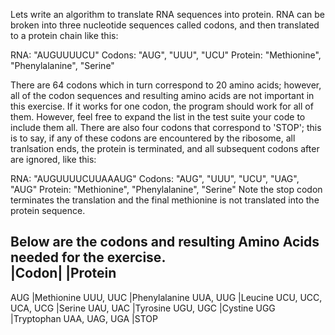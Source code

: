 
Lets write an algorithm to translate RNA sequences into protein. RNA
can be broken into three nucleotide sequences called codons, and then
translated to a protein chain like this:

RNA: "AUGUUUUCU"
Codons: "AUG", "UUU", "UCU"
Protein: "Methionine", "Phenylalanine", "Serine"

There are 64 codons which in turn correspond to 20 amino acids;
however, all of the codon sequences and resulting amino acids are not
important in this exercise.  If it works for one codon, the program
should work for all of them.  However, feel free to expand the list
in the test suite your code to include them all.  There are also four
codons that correspond to 'STOP'; this is to say, if any of these
codons are encountered by the ribosome, all tranlsation ends, the
protein is terminated, and all subsequent codons after are ignored,
like this:

RNA: "AUGUUUUCUUAAAUG"
Codons: "AUG", "UUU", "UCU", "UAG", "AUG"
Protein: "Methionine", "Phenylalanine", "Serine"
Note the stop codon terminates the translation and the final
methionine is not translated into the protein sequence.  

Below are the codons and resulting Amino Acids needed for the
exercise.  
|Codon|               |Protein
---------------------------------------
AUG                   |Methionine
UUU, UUC              |Phenylalanine
UUA, UUG              |Leucine
UCU, UCC, UCA, UCG    |Serine
UAU, UAC              |Tyrosine
UGU, UGC              |Cystine
UGG                   |Tryptophan
UAA, UAG, UGA         |STOP
